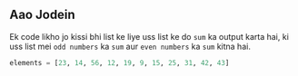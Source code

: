 ## Aao Jodein

Ek code likho jo kissi bhi list ke liye
uss list ke do `sum` ka output karta hai, ki
uss list mei `odd numbers` ka `sum` aur
`even numbers` ka `sum` kitna hai.

```python
elements = [23, 14, 56, 12, 19, 9, 15, 25, 31, 42, 43]
```